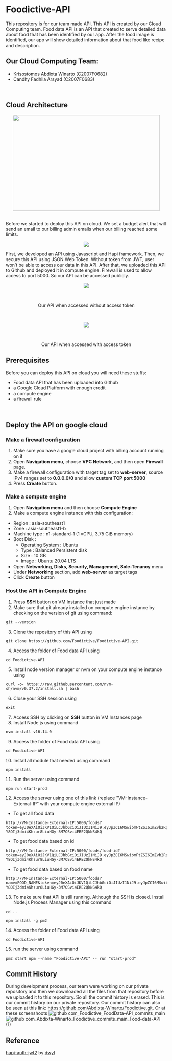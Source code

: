# Foodictive-API
This repository is for our team made API. This API is created by our Cloud Computing team. Food data API is an API that created to serve detailed data about food that has been identified by our app. After the food image is identified, our app will show detailed information about that food like recipe and description.
<br />

## Our Cloud Computing Team:
- Krisostomos Abdixta Winarto (C2007F0682)
- Candhy Fadhila Arsyad (C2007F0683)
<br />

## Cloud Architecture
<p align="center">
  <img width="460" height="300" src="https://user-images.githubusercontent.com/105838486/172575193-c952b52d-2aa9-4e65-bfdd-11498990cb94.png">
</p>
<br />
Before we started to deploy this API on cloud. We set a budget alert that will send an email to our billing admin emails when our billing reached some limits.
<p align="center">
  <img src="https://user-images.githubusercontent.com/105838486/172574678-ec4448aa-470f-42d3-bffd-f76c1d241089.png">
</p>
First, we developed an API using Javascript and Hapi framework. Then, we secure this API using JSON Web Token. Without token from JWT, user won’t be able to access our data in this API. After that, we uploaded this API to Github and deployed it in compute engine. Firewall is used to allow access to port 5000. So our API can be accessed publicly.
<br />
<p align="center">
  <img src="https://user-images.githubusercontent.com/105838486/172992375-7c6691b2-bcbe-482c-92dc-366612482ae6.png">
</p>
<br />
<p align="center">
Our API when accessed without access token
</p>
<br />
<p align="center">
  <img src="https://user-images.githubusercontent.com/105838486/172992313-ed154357-b7e4-48e3-bdce-7f57faf6ea48.png">
</p>
<br />
<p align="center">
Our API when accessed with access token
 </p>

## Prerequisites
Before you can deploy this API on cloud you will need these stuffs:
- Food data API that has been uploaded into Github
- a Google Cloud Platform with enough credit
- a compute engine
- a firewall rule
<br />

## Deploy the API on google cloud
### Make a firewall configuration
1. Make sure you have a google cloud project with billing account running on it
2. Open **Navigation menu**, choose **VPC Network**, and then open **Firewall** page.
3. Make a firewall configuration with target tag set to **web-server**, source IPv4 ranges set to **0.0.0.0/0** and allow **custom TCP port 5000**
4. Press **Create** button.

### Make a compute engine
1. Open **Navigation menu** and then choose **Compute Engine**
2. Make a compute engine instance with this configuration:
- Region : asia-southeast1
- Zone : asia-southeast1-b
- Machine type : n1-standard-1 (1 vCPU, 3.75 GiB memory)
- Boot Disk : 
  * Operating System : Ubuntu
  * Type : Balanced Persistent disk
  * Size : 10 GB
  * Image : Ubuntu 20.04 LTS
- Open **Networking, Disks, Security, Management, Sole-Tenancy** menu
- Under **Networking** section, add **web-server** as target tags
- Click **Create** button

### Host the API in Compute Engine
1. Press **SSH** button on VM Instance that just made
2. Make sure that git already installed on compute engine instance by checking on the version of git using command:
```
git --version
```
3. Clone the repository of this API using
```
git clone https://github.com/Foodictive/Foodictive-API.git
```
4. Access the folder of Food data API using
```
cd Foodictive-API
``` 
5. Install node version manager or nvm on your compute engine instance using
```
curl -o- https://raw.githubusercontent.com/nvm-sh/nvm/v0.37.2/install.sh | bash
```
6. Close your SSH session using
```
exit
```
7. Access SSH by clicking on **SSH** button in VM Instances page
8. Install Node.js using command
```
nvm install v16.14.0
```
9. Access the folder of Food data API using
```
cd Foodictive-API
```
10. Install all module that needed using command
```
npm install
```
11. Run the server using command
```
npm run start-prod
```
12. Access the server using one of this link (replace "VM-Instance-External-IP" with your compute engine external IP)
- To get all food data
```
http://VM-Instance-External-IP:5000/foods?token=eyJ0eXAiOiJKV1QiLCJhbGciOiJIUzI1NiJ9.eyJpZCI6MSwibmFtZSI6ImZvb2RpY3RpdmUiLCJpYXQiOjE0MjU0NzM1MzV9.-Y8OIj3dmi4Khzur8LiuHGy-3M7OSvi4ERE2QkNS4kQ
```
- To get food data based on id
```
http://VM-Instance-External-IP:5000/foods/food-id?token=eyJ0eXAiOiJKV1QiLCJhbGciOiJIUzI1NiJ9.eyJpZCI6MSwibmFtZSI6ImZvb2RpY3RpdmUiLCJpYXQiOjE0MjU0NzM1MzV9.-Y8OIj3dmi4Khzur8LiuHGy-3M7OSvi4ERE2QkNS4kQ
```
- To get food data based on food name
```
http://VM-Instance-External-IP:5000/foods?name=FOOD_NAME&token=eyJ0eXAiOiJKV1QiLCJhbGciOiJIUzI1NiJ9.eyJpZCI6MSwibmFtZSI6ImZvb2RpY3RpdmUiLCJpYXQiOjE0MjU0NzM1MzV9.-Y8OIj3dmi4Khzur8LiuHGy-3M7OSvi4ERE2QkNS4kQ
```
13. To make sure that API is still running. Although the SSH is closed. Install Node.js Process Manager using this command
```
cd ..
```
```
npm install -g pm2
```
14. Access the folder of Food data API using
```
cd Foodictive-API
``` 
15. run the server using command
```
pm2 start npm --name "Foodictive-API" -- run "start-prod"
```

## Commit History
During development process, our team were working on our private repository and then we downloaded all the files from that repository before we uploaded it to this repository. So all the commit history is erased. This is our commit history on our private repository. Our commit history can also be seen at this link: https://github.com/Abdixta-Winarto/Foodictive.git. Or at these screenshoots
![github com_Foodictive_FoodData-API_commits_main](https://user-images.githubusercontent.com/105838486/171876987-6c71c491-ef98-4a5c-8775-49782eb15219.png)
![github com_Abdixta-Winarto_Foodictive_commits_main_Food-data-API (1)](https://user-images.githubusercontent.com/105838486/172116727-88fbb88e-fa99-46c0-88fd-81f621e63b7a.png)

## Reference
[hapi-auth-jwt2](https://github.com/dwyl/hapi-auth-jwt2.git) by [dwyl](https://github.com/dwyl)

